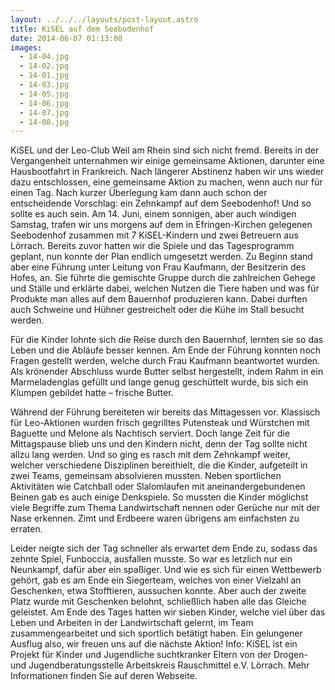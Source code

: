 ```yaml
---
layout: ../../../layouts/post-layout.astro
title: KiSEL auf dem Seebodenhof
date: 2014-06-07 01:13:00
images:
  - 14-04.jpg
  - 14-02.jpg
  - 14-01.jpg
  - 14-03.jpg
  - 14-05.jpg
  - 14-06.jpg
  - 14-07.jpg
  - 14-08.jpg
---
```


KiSEL und der Leo-Club Weil am Rhein sind sich nicht fremd. Bereits in der Vergangenheit unternahmen wir einige gemeinsame Aktionen, darunter eine Hausbootfahrt in Frankreich. Nach längerer Abstinenz haben wir uns wieder dazu entschlossen, eine gemeinsame Aktion zu machen, wenn auch nur für einen Tag. Nach kurzer Überlegung kam dann auch schon der entscheidende Vorschlag: ein Zehnkampf auf dem Seebodenhof!
Und so sollte es auch sein. Am 14. Juni, einem sonnigen, aber auch windigen Samstag, trafen wir uns morgens auf dem in Efringen-Kirchen gelegenen Seebodenhof zusammen mit 7 KiSEL-Kindern und zwei Betreuern aus Lörrach. Bereits zuvor hatten wir die Spiele und das Tagesprogramm geplant, nun konnte der Plan endlich umgesetzt werden. Zu Beginn stand aber eine Führung unter Leitung von Frau Kaufmann, der Besitzerin des Hofes, an. Sie führte die gemischte Gruppe durch die zahlreichen Gehege und Ställe und erklärte dabei, welchen Nutzen die Tiere haben und was für Produkte man alles auf dem Bauernhof produzieren kann. Dabei durften auch Schweine und Hühner gestreichelt oder die Kühe im Stall besucht werden.

Für die Kinder lohnte sich die Reise durch den Bauernhof, lernten sie so das Leben und die Abläufe besser kennen. Am Ende der Führung konnten noch Fragen gestellt werden, welche durch Frau Kaufmann beantwortet wurden. Als krönender Abschluss wurde Butter selbst hergestellt, indem Rahm in ein Marmeladenglas gefüllt und lange genug geschüttelt wurde, bis sich ein Klumpen gebildet hatte – frische Butter.

Während der Führung bereiteten wir bereits das Mittagessen vor. Klassisch für Leo-Aktionen wurden frisch gegrilltes Putensteak und Würstchen mit Baguette und Melone als Nachtisch serviert. Doch lange Zeit für die Mittagspause blieb uns und den Kindern nicht, denn der Tag sollte nicht allzu lang werden. Und so ging es rasch mit dem Zehnkampf weiter, welcher verschiedene Disziplinen bereithielt, die die Kinder, aufgeteilt in zwei Teams, gemeinsam absolvieren mussten. Neben sportlichen Aktivitäten wie Catchball oder Slalomlaufen mit aneinandergebundenen Beinen gab es auch einige Denkspiele. So mussten die Kinder möglichst viele Begriffe zum Thema Landwirtschaft nennen oder Gerüche nur mit der Nase erkennen. Zimt und Erdbeere waren übrigens am einfachsten zu erraten.

Leider neigte sich der Tag schneller als erwartet dem Ende zu, sodass das zehnte Spiel, Funboccia, ausfallen musste. So war es letzlich nur ein Neunkampf, dafür aber ein spaßiger. Und wie es sich für einen Wettbewerb gehört, gab es am Ende ein Siegerteam, welches von einer Vielzahl an Geschenken, etwa Stofftieren, aussuchen konnte. Aber auch der zweite Platz wurde mit Geschenken belohnt, schließlich haben alle das Gleiche geleistet. Am Ende des Tages hatten wir sieben Kinder, welche viel über das Leben und Arbeiten in der Landwirtschaft gelernt, im Team zusammengearbeitet und sich sportlich betätigt haben. Ein gelungener Ausflug also, wir freuen uns auf die nächste Aktion!
Info: KiSEL ist ein Projekt für Kinder und Jugendliche suchtkranker Eltern von der Drogen- und Jugendberatungsstelle Arbeitskreis Rauschmittel e.V. Lörrach. Mehr Informationen finden Sie auf deren Webseite.
